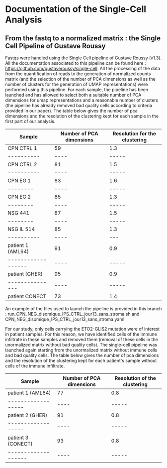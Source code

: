 # Documentation of the Single-Cell Analysis


##  From the fastq to a normalized matrix : the Single Cell Pipeline of Gustave Roussy  


Fastqs were handled using the Single Cell pipeline of Gustave Roussy (v1.3). All the documentation associated to this pipeline can be found here : https://github.com/gustaveroussy/single-cell. All the processing of the data from the quantification of reads to the generation of normalized counts matrix (and the selection of the number of PCA dimensions as well as the number of clusters for the generation of UMAP representations) were performed using this pipeline. For each sample, the pipeline has been launched and has allowed to select both a suitable number of PCA dimensions for umap representations and a reasonable number of clusters (the pipeline has already removed bad quality cells according to criteria provided in our paper). The table below gives the number of pca dimensions and the resolution of the clustering kept for each sample in the first part of our analysis.

 
| Sample | Number of PCA dimensions | Resolution for the clustering |
|--------|--------------------------|-------------------------------|
|CPN CTRL 1| 59 | 1.3 |
|----------|----|-----|
|CPN CTRL 2| 81 | 1.5 |
|----------|----|-----|
|CPN EG 1| 83 | 1.6 |
|--------|----|-----|
|CPN EG 2| 85 | 1.3 |
|--------|----|-----|
|NSG 441 |87  | 1.5 |
|--------|----|-----|
|NSG IL 514| 85 |1.3|
|----------|----|---|
|patient 1 (AML64) | 91 | 0.9 |
|------------------|----|-----|
|patient (GHER) | 95 | 0.9 |
|---------------|----|-----|
|patient CONECT| 73 |1.4|

An example of the files used to launch the pipeline is provided in this branch : run_CPN_NEG_disomique_IPS_CTRL_jour13_sans_stroma.sh and CPN_NEG_disomique_IPS_CTRL_jour13_sans_stroma.yaml

For our study, only cells carrying the ETO2-GLIS2 mutation were of interest in patient samples. For this reason, we have identified cells of the immune infiltrate in these samples and removed them (removal of these cells in the unormalized matrix without bad quality cells). The single-cell pipeline was launched again starting from the unormalized matrix without immune cells and bad quality cells. The table below gives the number of pca dimensions and the resolution of the clustering kept for each patient's sample without cells of the immune infiltrate.

| Sample | Number of PCA dimensions | Resolution of the clustering |
|--------|--------------------------|------------------------------|
|patient 1 (AML64) | 77 | 0.8 |
|------------------|----|-----|
|patient 2 (GHER) | 91 | 0.8 |
|------------------|----|-----|
|patient 3 (CONECT) | 93 | 0.8 |
|-------------------|----|-----|

 
